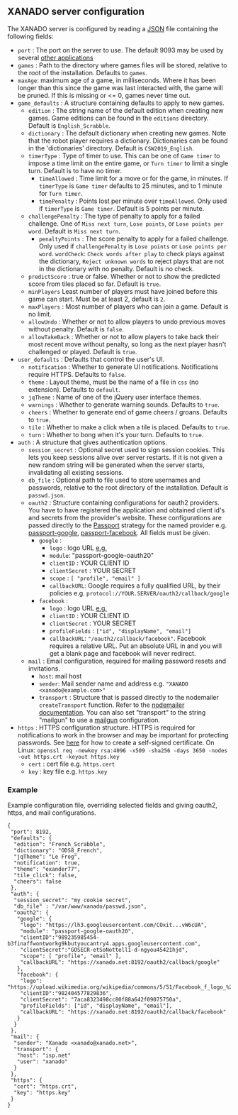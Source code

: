 ## XANADO server configuration
The XANADO server is configured by reading a [JSON](https://en.wikipedia.org/wiki/JSON) file containing
the following fields:

+ `port` : The port on the server to use. The default 9093 may be used by several
  [other applications](https://www.speedguide.net/port.php?port=9093)
+ `games` : Path to the directory where games files will be stored,
  relative to the root of the installation. Defaults to `games`.
+ `maxAge`: maximum age of a game, in milliseconds. Where it has been longer than this since the game was last interacted with, the game will be pruned. If this is missing or <= 0, games never time out.
+ `game_defaults` : A structure containing defaults to apply to new games.
	+ `edition` : The string name of the default edition when creating new games. Game editions can be found in the `editions` directory. Default is `English_Scrabble`.
	+ `dictionary` : The default dictionary when creating new games. Note that the robot player requires a dictionary. Dictionaries can be found in the 'dictionaries' directory. Default is `CSW2019_English`.
    + `timerType` : Type of timer to use. This can be one of `Game timer` to impose a time limit on the entire game, or `Turn timer` to limit a single turn. Default is to have no timer.
		+ `timeAllowed` : Time limit for a move or for the game, in minutes. If `timerType` is `Game timer` defaults to 25 minutes, and to 1 minute for `Turn timer`.
		+ `timePenalty` : Points lost per minute over `timeAllowed`. Only used if `timerType` is `Game timer`. Default is 5 points per minute.
    + `challengePenalty` : The type of penalty to apply for a failed challenge. One of `Miss next turn`, `Lose points`, or `Lose points per word`. Default is `Miss next turn`.
		+ `penaltyPoints` : The score penalty to apply for a failed challenge. Only used if `challengePenalty` is `Lose points` or `Lose points per word`.
    `wordCheck`: `Check words after play` to check plays against the dictionary, `Reject unknown words` to reject plays that are not in the dictionary with no penalty. Default is no check.
    + `predictScore` : true or false. Whether or not to show the predicted score from tiles placed so far. Default is `true`.
    + `minPlayers` Least number of players must have joined before this game can start. Must be at least 2, default is `2`.
    + `maxPlayers` : Most number of players who can join a game. Default is no limit.
    + `allowUndo` : Whether or not to allow players to undo previous moves without penalty. Default is `false`.
    + `allowTakeBack` : Whether or not to allow players to take back their most recent move without penalty, so long as the next player hasn't challenged or played. Default is `true`.
+ `user_defaults` : Defaults that control the user's UI.
	+ `notification` : Whether to generate UI notifications. Notifications require HTTPS. Defaults to `false`.
	+ `theme` : Layout theme, must be the name of a file in `css` (no extension). Defaults to `default`.
	+ `jqTheme` : Name of one of the jQuery user interface themes.
	+ `warnings` : Whether to generate warning sounds. Defaults to  `true`.
	+ `cheers` : Whether to generate end of game cheers / groans. Defaults to `true`.
	+ `tile` : Whether to make a click when a tile is placed. Defaults to `true`.
	+ `turn` : Whether to bong when it's your turn. Defaults to `true`.
+ `auth` : A structure that gives authentication options.
	+ `session_secret` : Optional secret used to sign session cookies. This lets you keep sessions alive over server restarts. If it is not given a new random string will be generated when the server starts, invalidating all existing sessions.
	+ `db_file` : Optional path to file used to store usernames and passwords, relative to the root directory of the installation. Default is `passwd.json`.
	+ `oauth2` : Structure containing configurations for oauth2 providers. You have to have registered the	application and obtained client id's and secrets from the provider's website. These configurations are passed directly to the [Passport](https://www.passportjs.org/) strategy for the named provider e.g. [passport-google](https://www.npmjs.com/package/passport-google), [passport-facebook](https://www.npmjs.com/package/passport-facebook). All fields must be given.
		+ `google` :
			+ `logo` : logo URL [e.g.](https://lh3.googleusercontent.com/COxitqgJr1sJnIDe8-jiKhxDx1FrYbtRHKJ9z_hELisAlapwE9LUPh6fcXIfb5vwpbMl4xl9H9TRFPc5NOO8Sb3VSgIBrfRYvW6cUA)
			+ `module`: "passport-google-oauth20"
			+ `clientID` : YOUR CLIENT ID
			+ `clientSecret` : YOUR SECRET
			+ `scope` : `[ "profile", "email" ]`
			+ `callbackURL`: Google requires a fully qualified URL, by their policies e.g. `protocol://YOUR.SERVER/oauth2/callback/google`
	   + `facebook` :
			+ `logo` : logo URL [e.g.](https://upload.wikimedia.org/wikipedia/commons/5/51/Facebook_f_logo_%282019%29.svg)
			+ `clientID` : YOUR CLIENT ID
			+ `clientSecret` : YOUR SECRET
			+ `profileFields` : `["id", "displayName", "email"]`
			+ `callbackURL`: `"/oauth2/callback/facebook"`. Facebook requires a relative URL. Put an absolute URL in and you will get a blank page and facebook will never redirect.
	+ `mail` : Email configuration, required for mailing password resets and invitations.
		+ `host`: mail host
		+ `sender`:  Mail sender name and address e.g. `"XANADO <xanado@example.com>"`
		+ `transport` : Structure that is passed directly to the nodemailer `createTransport` function. Refer to the [nodemailer documentation](https://nodemailer.com/about/). You can also set "transport" to the string "mailgun" to use a [mailgun]( https://www.mailgun.com/) configuration.
+ `https` : HTTPS configuration structure. HTTPS is required for notifications to work in the browser and may be important for protecting passwords. See [here](https://linuxize.com/post/creating-a-self-signed-ssl-certificate/) for how to create a self-signed certificate. On Linux: `openssl req -newkey rsa:4096 -x509 -sha256 -days 3650 -nodes -out https.crt -keyout https.key`
	+ `cert` : cert file e.g. `https.cert`
	+ `key` : key file e.g. `https.key`

### Example
Example configuration file, overriding selected fields and giving oauth2, https, and mail configurations.
```
{
 "port": 8192,
 "defaults": {
  "edition": "French_Scrabble",
  "dictionary": "ODS8_French",
  "jqTheme": "Le Frog",
  "notification": true,
  "theme": "exander77",
  "tile_click": false,
  "cheers": false
 },
 "auth": {
  "session_secret": "my cookie secret",
  "db_file" : "/var/www/xanado/passwd.json",
  "oauth2": {
   "google": {
    "logo": "https://lh3.googleusercontent.com/COxit...vW6cUA",
    "module": "passport-google-oauth20",
    "clientID":"989235985454-b3finaffwontworkg9kbutyoucantry4.apps.googleusercontent.com",
    "clientSecret":"GOSECR-etSoNottell1-d-ngyou45421hjd",
    "scope": [ "profile", "email" ],
    "callbackURL": "https://xanado.net:8192/oauth2/callback/google"
   },
   "facebook": {
    "logo": "https://upload.wikimedia.org/wikipedia/commons/5/51/Facebook_f_logo_%282019%29.svg",
    "clientID":"982404577829836",
    "clientSecret": "7aca8323498cc80f88a642f09075750a",
    "profileFields": ["id", "displayName", "email"],
    "callbackURL": "https://xanado.net:8192/oauth2/callback/facebook"
   }
  }
 },
 "mail": {
  "sender": "Xanado <xanado@xanado.net>",
  "transport": {
   "host": "isp.net"
   "user": "xanado"
  }
 },
 "https": {
  "cert": "https.crt",
  "key": "https.key"
 }
}
```
